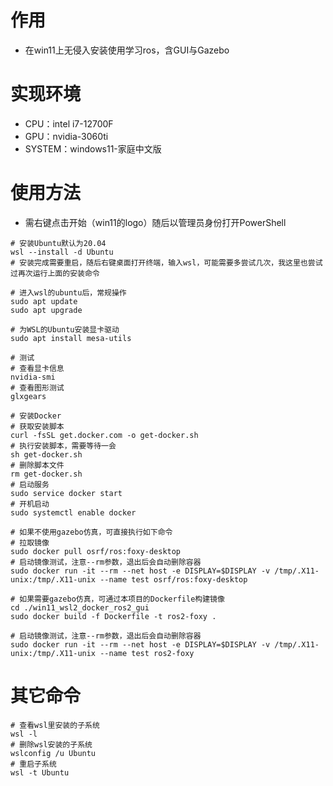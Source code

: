 # 作用
* 在win11上无侵入安装使用学习ros，含GUI与Gazebo

# 实现环境
* CPU：intel i7-12700F
* GPU：nvidia-3060ti
* SYSTEM：windows11-家庭中文版

# 使用方法
* 需右键点击开始（win11的logo）随后以管理员身份打开PowerShell
```shell
# 安装Ubuntu默认为20.04
wsl --install -d Ubuntu
# 安装完成需要重启，随后右键桌面打开终端，输入wsl，可能需要多尝试几次，我这里也尝试过再次运行上面的安装命令

# 进入wsl的ubuntu后，常规操作
sudo apt update
sudo apt upgrade

# 为WSL的Ubuntu安装显卡驱动
sudo apt install mesa-utils

# 测试
# 查看显卡信息
nvidia-smi
# 查看图形测试
glxgears

# 安装Docker
# 获取安装脚本
curl -fsSL get.docker.com -o get-docker.sh
# 执行安装脚本，需要等待一会
sh get-docker.sh
# 删除脚本文件
rm get-docker.sh
# 启动服务
sudo service docker start
# 开机启动
sudo systemctl enable docker

# 如果不使用gazebo仿真，可直接执行如下命令
# 拉取镜像
sudo docker pull osrf/ros:foxy-desktop
# 启动镜像测试，注意--rm参数，退出后会自动删除容器
sudo docker run -it --rm --net host -e DISPLAY=$DISPLAY -v /tmp/.X11-unix:/tmp/.X11-unix --name test osrf/ros:foxy-desktop

# 如果需要gazebo仿真，可通过本项目的Dockerfile构建镜像
cd ./win11_wsl2_docker_ros2_gui
sudo docker build -f Dockerfile -t ros2-foxy .

# 启动镜像测试，注意--rm参数，退出后会自动删除容器
sudo docker run -it --rm --net host -e DISPLAY=$DISPLAY -v /tmp/.X11-unix:/tmp/.X11-unix --name test ros2-foxy
```

# 其它命令
```shell
# 查看wsl里安装的子系统
wsl -l
# 删除wsl安装的子系统
wslconfig /u Ubuntu
# 重启子系统
wsl -t Ubuntu
```